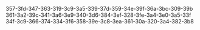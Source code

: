 357-3fd-347-363-319-3c9-3a5-339-37d-359-34e-39f-36a-3bc-309-39b
361-3a2-39c-341-3a6-3e9-340-3d6-384-3ef-328-3fe-3a4-3e0-3a5-33f
34f-3c9-366-374-334-3f6-358-39e-3c8-3ea-361-30a-320-3a4-382-3b8

